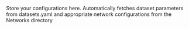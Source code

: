 Store your configurations here. Automatically fetches dataset parameters from datasets.yaml and appropriate network configurations from the Networks directory

